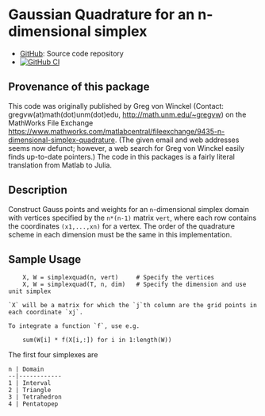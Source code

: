 # Gaussian Quadrature for an n-dimensional simplex

* [GitHub](https://github.com/eschnett/SimplexQuad.jl): Source code repository
* [![GitHub CI](https://github.com/eschnett/SimplexQuad.jl/workflows/CI/badge.svg)](https://github.com/eschnett/SimplexQuadn.jl/actions)

## Provenance of this package

This code was originally published by Greg von Winckel (Contact:
gregvw(at)math(dot)unm(dot)edu, <http://math.unm.edu/~gregvw>) on the
MathWorks File Exchange
<https://www.mathworks.com/matlabcentral/fileexchange/9435-n-dimensional-simplex-quadrature>.
(The given email and web addresses seems now defunct; however, a web
search for Greg von Winckel easily finds up-to-date pointers.) The
code in this packages is a fairly literal translation from Matlab to
Julia.

## Description

Construct Gauss points and weights for an `n`-dimensional simplex
domain with vertices specified by the `n*(n-1)` matrix `vert`, where
each row contains the coordinates `(x1,...,xn)` for a vertex. The
order of the quadrature scheme in each dimension must be the same in
this implementation.

## Sample Usage

```
    X, W = simplexquad(n, vert)     # Specify the vertices
    X, W = simplexquad(T, n, dim)   # Specify the dimension and use unit simplex

`X` will be a matrix for which the `j`th column are the grid points in
each coordinate `xj`.

To integrate a function `f`, use e.g.

    sum(W[i] * f(X[i,:]) for i in 1:length(W))
```

The first four simplexes are

```
n | Domain
--|------------
1 | Interval
2 | Triangle
3 | Tetrahedron
4 | Pentatopep
```
